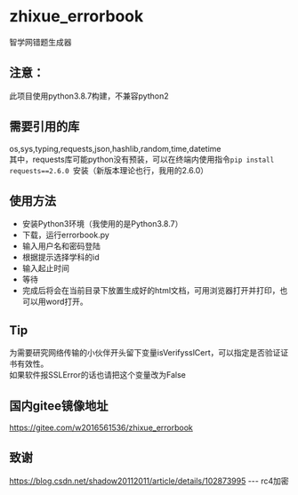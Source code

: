 # zhixue_errorbook
智学网错题生成器  
 
## 注意：  
此项目使用python3.8.7构建，不兼容python2  

## 需要引用的库  
  os,sys,typing,requests,json,hashlib,random,time,datetime  
 其中，requests库可能python没有预装，可以在终端内使用指令`pip install requests==2.6.0 `安装（新版本理论也行，我用的2.6.0）  

## 使用方法    
* 安装Python3环境（我使用的是Python3.8.7）  
* 下载，运行errorbook.py  
* 输入用户名和密码登陆  
* 根据提示选择学科的id  
* 输入起止时间  
* 等待  
* 完成后将会在当前目录下放置生成好的html文档，可用浏览器打开并打印，也可以用word打开。  
  
## Tip  
为需要研究网络传输的小伙伴开头留下变量isVerifysslCert，可以指定是否验证证书有效性。  
如果软件报SSLError的话也请把这个变量改为False  

## 国内gitee镜像地址  
https://gitee.com/w2016561536/zhixue_errorbook
  
## 致谢  
https://blog.csdn.net/shadow20112011/article/details/102873995  ---   rc4加密  
